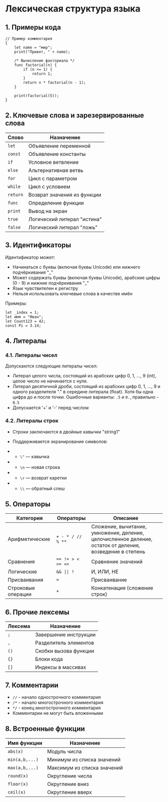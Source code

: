 # Лексическая структура языка

## 1. Примеры кода

```
// Пример комментария
{
    let name = "мир";
    print("Привет, " + name);

    /* Вычисление факториала */
    func factorial(n) {
        if (n <= 1) {
            return 1;
        }
        return n * factorial(n - 1);
    }

    print(factorial(5));
}

```

## 2. Ключевые слова и зарезервированные слова

| Слово    | Назначение                  |
| -------- | --------------------------- |
| `let`    | Объявление переменной       |
| `const`  | Объявление константы        |
| `if`     | Условное ветвление          |
| `else`   | Альтернативная ветвь        |
| `for`    | Цикл с параметром           |
| `while`  | Цикл с условием             |
| `return` | Возврат значения из функции |
| `func`   | Определение функции         |
| `print`  | Вывод на экран              |
| `true`   | Логический литерал "истина" |
| `false`  | Логический литерал "ложь"   |

## 3. Идентификаторы

Идентификатор может:

- Начинаться с буквы (включая буквы Unicode) или нижнего подчёркивания "\_"
- Может содержать буквы (включая буквы Unicode), арабские цифры (0 - 9) и нижние подчёркивания "\_"
- Язык чувствителен к регистру
- Нельзя использовать ключевые слова в качестве имён
<!-- правила для допустимых идентификаторов -->

Примеры:

```
let _index = 1;
let имя = "Иван";
let Count123 = 42;
const Pi = 3.14;
```

## 4. Литералы

### 4.1. Литералы чисел

Допускаются следующие литералы чисел:

- Литерал целого числа, состоящий из арабских цифр 0, 1, ..., 9 (int), целое число не начинается с нуля.
- Литерал десятичной дроби, состоящий из арабских цифр 0, 1, ..., 9 и одного разделителя "." в середине литерала (float). Хотя бы одна цифра до и после точки. Ошибочные варианты: `.5` и `0.`, правильно - `0.5`
- Допускается '+' и '-' перед числом
<!-- правила для допустимых идентификаторов целых чисел и чисел с плавающей точкой -->

### 4.2. Литералы строк

- Строки заключаются в двойные кавычки "string1"
- Поддерживается экранирование символов:
- - `\"` — кавычка
- - `\n` — новая строка
- - `\r` — возврат каретки
- - `\\` — обратный слеш

  <!-- правила для допустимых идентификаторов строк и правила экранирования -->

## 5. Операторы

| Категория          | Операторы         | Описание                                                                                                 |
| ------------------ | ----------------- | -------------------------------------------------------------------------------------------------------- |
| Арифметические     | `+ - * / // % **` | Сложение, вычитание, умножение, деление, целочисленное деление, остаток от деления, возведение в степень |
| Сравнения          | `== != > < >= <=` | Сравнение значений                                                                                       |
| Логические         | `&& \|\| !`       | И, ИЛИ, НЕ                                                                                               |
| Присваивания       | `=`               | Присваивание                                                                                             |
| Строковые операции | `+`               | Конкатенация (сложение строк)                                                                            |

<!-- набор доступных операторов -->

## 6. Прочие лексемы

| Лексема | Назначение            |
| ------- | --------------------- |
| `;`     | Завершение инструкции |
| `,`     | Разделитель элементов |
| `()`    | Скобки вызова функции |
| `{}`    | Блоки кода            |
| `[]`    | Индексы в массивах    |

<!-- разделители, различные виды скобок и другие лексемы -->

## 7. Комментарии

<!-- обозначение начала и конца комментариев -->

- `//` - начало однострочного комментария
- `/*` - начало многострочного комментария
- `*/` - конец многострочного комментария
- Комментарии не могут быть вложенными

## 8. Встроенные функции

| Имя функции    | Назначение                  |
| -------------- | --------------------------- |
| `abs(x)`       | Модуль числа                |
| `min(a,b,...)` | Минимум из списка значений  |
| `max(a,b,...)` | Максимум из списка значений |
| `round(x)`     | Округление числа            |
| `floor(x)`     | Округление вниз             |
| `ceil(x)`      | Округление вверх            |
